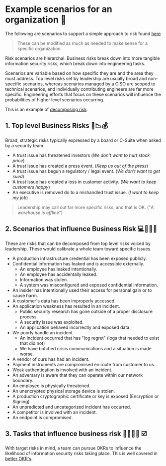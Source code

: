 # Example scenarios for an organization 🤷
The following are scenarios to support a simple approach to risk found [here](README.md)

> These can be modified as much as needed to make sense for a specific organization.

Risk scenarios are hierarchal. Business risks break down into more tangible information security risks, which break down into engineering tasks.

Scenarios are variable based on how specific they are and the area they must address. Top level risks set by leadership are usually broad and non-specific scenarios, whereas scenarios managed by a CISO are scoped to technical scenarios, and individually contributing engineers are far more specific. Engineering efforts that focus on these scenarios will influence the probabilities of higher level scenarios occurring.

This is an example of [decomposing risk](https://medium.com/starting-up-security/decomposing-security-risk-into-scenarios-7ecf0979be01).

## 1. Top level Business Risks 💼📉💰
Broad, strategic risks typically expressed by a board or C-Suite when asked by a security team.

- A trust issue has threatened investors (_We don't want to hurt stock price_)
- A trust issue has created a press event. (_Keep us out of the press_)
- A trust issue has begun a regulatory / legal event. (_We don't want to get sued_)
- A trust issue has created a loss in customer activity. (_We want to keep customers happy_)
- An executive is removed do to a mishandled trust issue. (_I want to keep my job_)

> Leadership may call out far more specific risks, and that is OK. ("_A warehouse is offline_")

## 2. Scenarios that influence Business Risk 💻💽🔥🚒
These are risks that can be decomposed from top level risks voiced by leadership. These would calibrate a whole team toward specific issues.

- A production infrastructure credential has been exposed publicly.
- Confidential information has leaked and is accessible externally.
  - An employee has leaked intentionally.
  - An employee has accidentally leaked.
  - Information was stolen.
  - A system was misconfigured and exposed confidential information.
- An insider has intentionally used their access for personal gain or to cause harm.
- A customer's data has been improperly accessed.
- An application weakness has resulted in an incident.
  - Public security research has gone outside of a proper disclosure process.
  - A security issue was exploited.
  - An application behaved incorrectly and exposed data.
- We poorly handle an incident.
  - An incident occurred that has "log regret" (logs that needed to exist that did not)
  - We have botched crisis communications and a situation is made worse.
- A vendor of ours has had an incident.
- Payment instruments are compromised en route from customer to us.
- Weak authentication is involved with an incident.
- An adversary is aware that they can operate within our network boundary.
- An employee is physically threatened.
- An unencrypted physical storage device is stolen.
- A production cryptographic certificate or key is exposed (Encryption or Signing)
- An unpredicted and uncategorized incident has occurred.
- A competitor is involved with an incident.
- An endpoint is compromised.

## 3. Tasks that influence business risk 👨‍💻👩‍💻 ☑️
With target risks in mind, a team can pursue OKRs to influence the likelihood of information security risks taking place. This is well covered in [better OKR's](https://medium.com/@magoo/how-to-measure-risk-with-a-better-okr-c259bccf359e).
